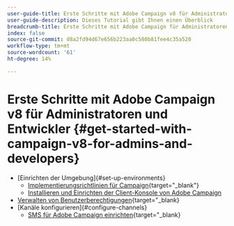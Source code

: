 ```yaml
---
user-guide-title: Erste Schritte mit Adobe Campaign v8 für Administratoren und Entwickler.
user-guide-description: Dieses Tutorial gibt Ihnen einen Überblick
breadcrumb-title: Erste Schritte mit Adobe Campaign für Administratoren
index: false
source-git-commit: d8a2fd94d67e656b223aa0c580b81fee4c35a520
workflow-type: tm+mt
source-wordcount: '61'
ht-degree: 14%

---
```



# Erste Schritte mit Adobe Campaign v8 für Administratoren und Entwickler {#get-started-with-campaign-v8-for-admins-and-developers}

+ [Einrichten der Umgebung]{#set-up-environments}
   + [Implementierungsrichtlinien für Campaign](https://experienceleague.adobe.com/en/docs/campaign/campaign-v8/config/implement/implement){target="_blank"}
   + [Installieren und Einrichten der Client-Konsole von Adobe Campaign](/help/tutorial-acs-acc-admin/install-the-client-console.md)
+ [Verwalten von Benutzerberechtigungen](https://experienceleague.adobe.com/en/docs/campaign/campaign-v8/admin/permissions/manage-permissions){target="_blank}
+ [Kanäle konfigurieren]{#configure-channels}
   + [SMS für Adobe Campaign einrichten](https://experienceleague.adobe.com/en/docs/campaign-learn/set-up-sms-for-adobe-campaign/overview){target="_blank}
